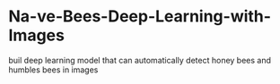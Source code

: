 # Na-ve-Bees-Deep-Learning-with-Images
buil deep learning model that can automatically detect honey bees and humbles bees in images
